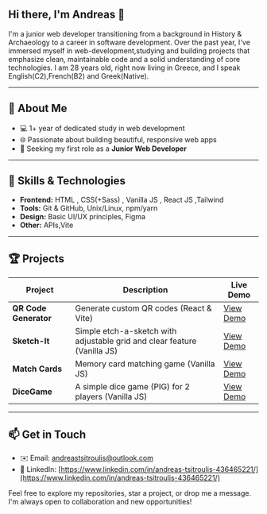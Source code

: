 ## Hi there, I'm Andreas 👋

I'm a junior web developer transitioning from a background in History & Archaeology to a career in software development. Over the past year, I've immersed myself in web-development,studying and building projects that emphasize clean, maintainable code and a solid understanding of core technologies.
I am 28 years old, right now living in Greece, and I speak English(C2),French(B2) and Greek(Native).

---

## 🚀 About Me


* 💻 1+ year of dedicated study in web development
* 🌐 Passionate about building beautiful, responsive web apps
* 🚀 Seeking my first role as a **Junior Web Developer**

---

## 🔧 Skills & Technologies

* **Frontend:** HTML , CSS(+Sass) , Vanilla JS , React JS ,Tailwind 
* **Tools:** Git & GitHub, Unix/Linux, npm/yarn 
* **Design:** Basic UI/UX principles, Figma
* **Other:** APIs,Vite

---

## 🏆 Projects

| Project               | Description                                                                            | Live Demo                                                |
| --------------------- | -------------------------------------------------------------------------------------- | -------------------------------------------------------- |
| **QR Code Generator** | Generate custom QR codes (React & Vite)                                                | [View Demo](https://andrtsit.github.io/QR-Code-Generator/)|
| **Sketch-It**         | Simple etch-a-sketch with adjustable grid and clear feature (Vanilla JS)               | [View Demo](https://andrtsit.github.io/Sketch-It/)       |
| **Match Cards**       | Memory card matching game  (Vanilla JS)                                                | [View Demo](https://andrtsit.github.io/Match-cards/)     |
| **DiceGame**          | A simple dice game (PIG) for 2 players (Vanilla JS)                                    | [View Demo](https://andrtsit.github.io/DiceGame/)        |

---


## 📫 Get in Touch

* ✉️  Email: [andreastsitroulis@outlook.com](mailto:andreastsitroulis@outlook.com)
* 🔗  LinkedIn: [https://www.linkedin.com/in/andreas-tsitroulis-436465221/](https://www.linkedin.com/in/andreas-tsitroulis-436465221/)


Feel free to explore my repositories, star a project, or drop me a message. I'm always open to collaboration and new opportunities!

